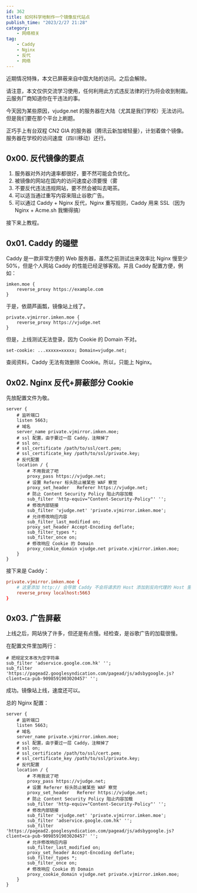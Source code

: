 ```yaml
---
id: 362
title: 如何科学地制作一个镜像反代站点
publish_time: "2023/2/27 21:28"
category:
    - 网络相关
tag:
    - Caddy
    - Nginx
    - 反代
    - 网络
---
```


近期情况特殊，本文已屏蔽来自中国大陆的访问。之后会解除。

请注意，本文仅供交流学习使用，任何利用此方式违反法律的行为将会收到制裁。云服务厂商知道你在干违法的事。

今天因为某些原因，vjudge.net 的服务器在大陆（尤其是我们学校）无法访问。但是我们要在那个平台上刷题。

正巧手上有台双程 CN2 GIA 的服务器（腾讯云新加坡轻量），计划着做个镜像。服务器在学校的访问速度（四川移动）还行。

## 0x00. 反代镜像的要点

1. 服务器对外对内速率都很好，要不然可能会负优化。
2. 被镜像的网站在国内的访问速度必须要慢（雾
3. 不要反代违法违规网站，要不然会被叫去喝茶。
4. 可以适当通过重写内容来阻止谷歌广告。
5. 可以通过 Caddy + Nginx 反代，Nginx 重写规则，Caddy 用来 SSL（因为 Nginx + Acme.sh 我懒得搞）

接下来上教程。

## 0x01. Caddy 的碰壁

Caddy 是一款非常方便的 Web 服务器，虽然之前测试出来效率比 Nginx 慢至少 50%，但是个人网站 Caddy 的性能已经足够客观。并且 Caddy 配置方便，例如：

```
imken.moe {
	reverse_proxy https://example.com
}
```

于是，依葫芦画瓢，镜像站上线了。

```
private.vjmirror.imken.moe {
	reverse_proxy https://vjudge.net
}
```

但是，上线测试无法登录，因为 Cookie 的 Domain 不对。
```
set-cookie: ...xxxxx=xxxxx; Domain=vjudge.net;
```

查阅资料，Caddy 无法有效删除 Cookie。所以，只能上 Nginx。

## 0x02. Nginx 反代+屏蔽部分 Cookie

先放配置文件为敬。

```nginx
server {
    # 监听端口
    listen 5663;
    # 域名
    server_name private.vjmirror.imken.moe;
	# ssl 配置，由于要过一层 Caddy，注释掉了
    # ssl on;
    # ssl_certificate /path/to/ssl/cert.pem;
    # ssl_certificate_key /path/to/ssl/private.key;
    # 反代配置
    location / {
		# 不用我说了吧
        proxy_pass https://vjudge.net;
		# 设置 Referer 标头防止被某些 WAF 察觉
        proxy_set_header   Referer https://vjudge.net;
		# 防止 Content Security Policy 阻止内容加载
        sub_filter 'http-equiv="Content-Security-Policy"' '';
		# 修改内部链接
		sub_filter 'vjudge.net' 'private.vjmirror.imken.moe';
        # 允许修改响应内容
        sub_filter_last_modified on;
        proxy_set_header Accept-Encoding deflate;
        sub_filter_types *;
        sub_filter_once on;
		# 修改响应 Cookie 的 Domain
        proxy_cookie_domain vjudge.net private.vjmirror.imken.moe;
    }
}
```

接下来是 Caddy：
```conf
private.vjmirror.imken.moe {
	# 这里添加 http:// 会导致 Caddy 不会将请求的 Host 添加到反向代理的 Host 里
	reverse_proxy localhost:5663
}
```

## 0x03. 广告屏蔽

上线之后，网站快了许多，但还是有点慢。经检查，是谷歌广告的加载很慢。

在配置文件里加两行：

```nginx
# 把规定文本改为空字符串
sub_filter 'adservice.google.com.hk' '';
sub_filter 'https://pagead2.googlesyndication.com/pagead/js/adsbygoogle.js?client=ca-pub-9098591903020457' '';
```

成功。镜像站上线，速度还可以。

总的 Nginx 配置：

```nginx
server {
    # 监听端口
    listen 5663;
    # 域名
    server_name private.vjmirror.imken.moe;
	# ssl 配置，由于要过一层 Caddy，注释掉了
    # ssl on;
    # ssl_certificate /path/to/ssl/cert.pem;
    # ssl_certificate_key /path/to/ssl/private.key;
    # 反代配置
    location / {
		# 不用我说了吧
        proxy_pass https://vjudge.net;
		# 设置 Referer 标头防止被某些 WAF 察觉
        proxy_set_header   Referer https://vjudge.net;
		# 防止 Content Security Policy 阻止内容加载
        sub_filter 'http-equiv="Content-Security-Policy"' '';
		# 修改内部链接
		sub_filter 'vjudge.net' 'private.vjmirror.imken.moe';
		sub_filter 'adservice.google.com.hk' '';
		sub_filter 'https://pagead2.googlesyndication.com/pagead/js/adsbygoogle.js?client=ca-pub-9098591903020457' '';
        # 允许修改响应内容
        sub_filter_last_modified on;
        proxy_set_header Accept-Encoding deflate;
        sub_filter_types *;
        sub_filter_once on;
		# 修改响应 Cookie 的 Domain
        proxy_cookie_domain vjudge.net private.vjmirror.imken.moe;
    }
}
```

